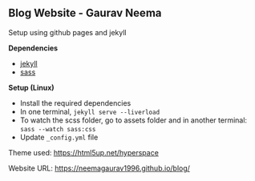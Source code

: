 ## Blog Website - Gaurav Neema

Setup using github pages and jekyll

**Dependencies**
  - [jekyll](https://jekyllrb.com/docs/installation/)
  - [sass](https://sass-lang.com/install)

**Setup (Linux)**
  - Install the required dependencies
  - In one terminal, `jekyll serve --liverload`
  - To watch the scss folder, go to assets folder and in another terminal: `sass --watch sass:css`
  - Update `_config.yml` file
  
  
Theme used: https://html5up.net/hyperspace

Website URL: https://neemagaurav1996.github.io/blog/
